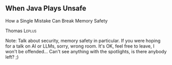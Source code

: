 <!-- markdownlint-disable MD041 -->

## When Java Plays Unsafe

How a Single Mistake Can Break Memory Safety

Thomas <span style="font-variant:small-caps;">Leplus</span>

Note: Talk about security, memory safety in particular. If you were
hoping for a talk on AI or LLMs, sorry, wrong room. It's OK, feel
free to leave, I won't be offended... Can't see anything with the
spotlights, is there anybody left? ;)
